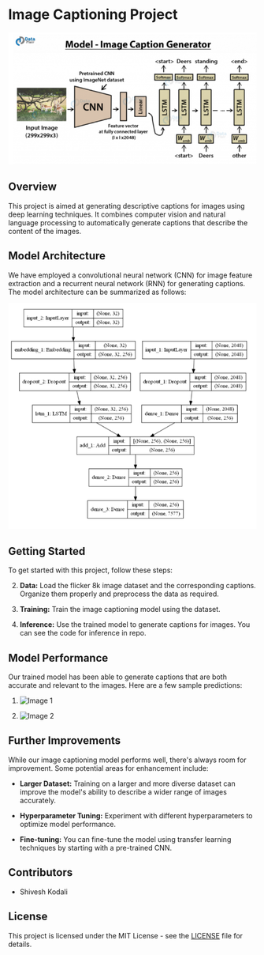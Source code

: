 # Image Captioning Project

![Image Captioning Model](imgs/modelimg.PNG)

## Overview

This project is aimed at generating descriptive captions for images using deep learning techniques. It combines computer vision and natural language processing to automatically generate captions that describe the content of the images.

## Model Architecture

We have employed a convolutional neural network (CNN) for image feature extraction and a recurrent neural network (RNN) for generating captions. The model architecture can be summarized as follows:

![Model Architecture](imgs/finalmodel.PNG)

## Getting Started

To get started with this project, follow these steps:

2. **Data:** Load the flicker 8k image dataset and the corresponding captions. Organize them properly and preprocess the data as required.

3. **Training:** Train the image captioning model using the dataset.

4. **Inference:** Use the trained model to generate captions for images. You can see the code for inference in repo.

## Model Performance

Our trained model has been able to generate captions that are both accurate and relevant to the images. Here are a few sample predictions:

1. ![Image 1](pred1.PNG)

2. ![Image 2](pred2.PNG)


## Further Improvements

While our image captioning model performs well, there's always room for improvement. Some potential areas for enhancement include:

- **Larger Dataset:** Training on a larger and more diverse dataset can improve the model's ability to describe a wider range of images accurately.

- **Hyperparameter Tuning:** Experiment with different hyperparameters to optimize model performance.

- **Fine-tuning:** You can fine-tune the model using transfer learning techniques by starting with a pre-trained CNN.

## Contributors

- Shivesh Kodali

## License

This project is licensed under the MIT License - see the [LICENSE](LICENSE) file for details.
